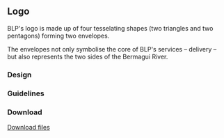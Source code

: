 ## Logo
BLP's logo is made up of four tesselating shapes (two triangles and two pentagons) forming two envelopes.

The envelopes not only symbolise the core of BLP's services &ndash; delivery &ndash; but also represents the two sides of the Bermagui River.

### Design

### Guidelines

### Download
[Download files](https://github.com/blpdelivery/brand/tree/main/logo)
